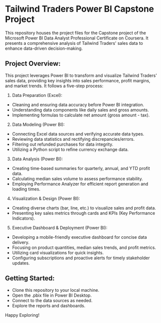 # Tailwind Traders Power BI Capstone Project
This repository houses the project files for the Capstone project of the Microsoft Power BI Data Analyst Professional Certificate on Coursera. It presents a comprehensive analysis of Tailwind Traders' sales data to enhance data-driven decision-making.

## Project Overview:

This project leverages Power BI to transform and visualize Tailwind Traders' sales data, providing key insights into sales performance, profit margins, and market trends. It follows a five-step process:

1. Data Preparation (Excel):

* Cleaning and ensuring data accuracy before Power BI integration.
* Understanding data components like daily sales and gross amounts.
* Implementing formulas to calculate net amount (gross amount - tax).

2. Data Modeling (Power BI):

* Connecting Excel data sources and verifying accurate data types.
* Reviewing data statistics and rectifying discrepancies/errors.
* Filtering out refunded purchases for data integrity.
* Utilizing a Python script to refine currency exchange data.

3. Data Analysis (Power BI):

* Creating time-based summaries for quarterly, annual, and YTD profit data.
* Calculating median sales volume to assess performance stability.
* Employing Performance Analyzer for efficient report generation and loading times.

4. Visualization & Design (Power BI):

* Creating diverse charts (bar, line, etc.) to visualize sales and profit data.
* Presenting key sales metrics through cards and KPIs (Key Performance Indicators).

5. Executive Dashboard & Deployment (Power BI):

* Developing a mobile-friendly executive dashboard for concise data delivery.
* Focusing on product quantities, median sales trends, and profit metrics.
* Utilizing card visualizations for quick insights.
* Configuring subscriptions and proactive alerts for timely stakeholder updates.

## Getting Started:

* Clone this repository to your local machine.
* Open the .pbix file in Power BI Desktop.
* Connect to the data sources as needed.
* Explore the reports and dashboards.

Happy Exploring!

